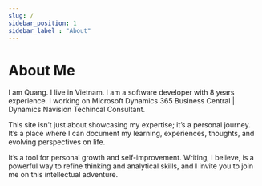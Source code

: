 ```yaml
---
slug: /
sidebar_position: 1
sidebar_label : "About"
---
```


# About Me

I am Quang. I live in Vietnam. I am a software developer with 8 years experience. I working on Microsoft Dynamics 365 Business Central | Dynamics Navision Techincal Consultant.

This site isn’t just about showcasing my expertise; it’s a personal journey. It’s a place where I can document my learning, experiences, thoughts, and evolving perspectives on life. 

It’s a tool for personal growth and self-improvement. Writing, I believe, is a powerful way to refine thinking and analytical skills, and I invite you to join me on this intellectual adventure.

